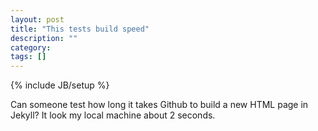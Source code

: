 ```yaml
---
layout: post
title: "This tests build speed"
description: ""
category: 
tags: []
---
```

{% include JB/setup %}

Can someone test how long it takes Github to build a new HTML page in Jekyll?  It look my local machine about 2 seconds.